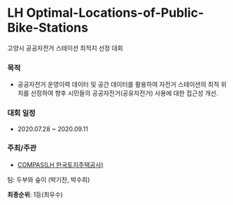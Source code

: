# LH Optimal-Locations-of-Public-Bike-Stations

고양시 공공자전거 스테이션 최적지 선정 대회

### 목적

 - 공공자전거 운영이력 데이터 및 공간 데이터를 활용하여 자전거 스테이션의 최적 위치를 선정하여 향후 시민들의 공공자전거(공유자전거) 사용에 대한 접근성 개선.
 
### 대회 일정

- 2020.07.28 ~ 2020.09.11

### 주최/주관
- [COMPAS(LH 한국토지주택공사)](https://compas.lh.or.kr/subj/past/data?subjNo=SBJ_2007_001)


팀: 두부와 숲이 (박기찬, 박수희)

**최종순위**: 1등(최우수)
